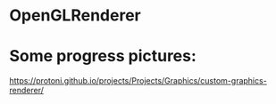 # OpenGLRenderer

# Some progress pictures:
https://protoni.github.io/projects/Projects/Graphics/custom-graphics-renderer/
